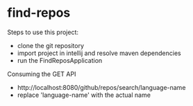 # find-repos

Steps to use this project:
 - clone the git repository 
 - import project in intellij and resolve maven dependencies
 - run the FindReposApplication

Consuming the GET API
 - http://localhost:8080/github/repos/search/language-name 
 - replace 'language-name' with the actual name
